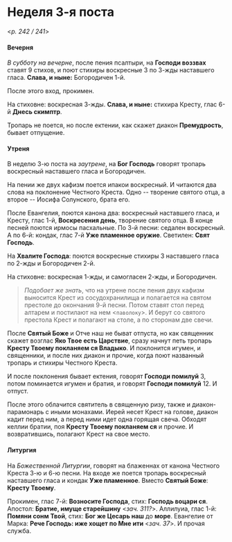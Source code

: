 
# Неделя 3-я поста

<*p. 242 / 241*>

#### Вечерня

*В субботу на вечерне*, после пения псалтыри, на **Господи воззвах** ставят 9 стихов, 
и поют стихиры воскресные 3 по 3-жды наставшего гласа. **Слава, и ныне:** Богородичен 1-й. 

После этого вход, прокимен. 

На стиховне: воскресная 3-жды. **Слава, и ныне:** стихира Кресту, глас 6-й **Днесь скимптр**.  

Тропарь не поется, но после ектении, как скажет диакон **Премудрость**, бывает отпущение. 

#### Утреня

В неделю 3-ю поста на *заутрене*, на **Бог Господь** говорят тропарь воскресный наставшего гласа 
и Богородичен. 

На пении же двух кафизм поется ипакои воскресный. И читаются два слова на поклонение Честного Креста. 
Одно -- творение святого отца, а второе -- Иосифа Солунского, брата его. 

После Евангелия, поются канона два: воскресный наставшего гласа, и Кресту, глас 1-й, **Воскресения день**, 
творение святого отца. В конце песней поются ирмосы пасхальные. 
По 3-й песни: седален воскресный.  
А по 6-й: кондак, глас 7-й **Уже пламенное оружие**. 
Светилен: **Свят Господь**. 

На **Хвалите Господа**: поются воскресные стихиры 3 наставшего гласа по 2-жды и Богородичен 2-й. 

На стиховне: воскресная 1-жды, и самогласен 2-жды, и Богородичен.  

> *Подобает же знать*, что на утрене после пения двух кафизм выносится Крест из сосудохранилища и 
> полагается на святом престоле до окончания 9-й песни. Потом ставят стол перед алтарем и постилают на нем 
> <`паволоку`>. И берут со святого престола Крест и полагают на столе, а по сторонам две свечи.   

После **Святый Боже** и Отче наш не быват отпуста, но как священник скажет возглас **Яко Твое есть Царствие**, 
сразу начнут петь тропарь **Кресту Твоему покланяем ся Владыко**. И поклонится игумен, и священники, 
и после них диакон и прочие, когда поют названный тропарь и стихиры Честного Креста. 

И после поклонения бывает ектения, говорят **Господи помилуй** 3, потом поминается игумен и братия, 
и говорят **Господи помилуй** 12. И отпуст. 

После этого облачится святитель в священную ризу, также и диакон-парамонарь с иными монахами. 
Иерей несет Крест на голове, диакон кадит перед ним, а перед ними идет одна горящая свеча. 
Обходят келлии братии, поя **Кресту Твоему покланяем ся** и прочие. 
И возвратившись, полагают Крест на свое место. 

#### Литургия

На *Божественной Литургии*, говорят на блаженнах от канона Честного Креста 3-ю и 6-ю песни. 
На входе же поется тропарь воскресный наставшего гласа и кондак **Уже пламенное**. 
Вместо **Святый Боже**: **Кресту Твоему**.  

Прокимен, глас 7-й: **Возносите Господа**, стих: **Господь воцари ся**. 
Апостол: **Братие, имуще старейшину** <*зач. 311?*>.
Аллилуиа, глас 1-й: **Помяни сонм Твой**, стих: **Бог же Цесарь наш** до **море**. 
Евангелие от Марка: **Рече Господь: иже хощет по Мне ити** <*зач. 37*>.
И прочая служба. 

